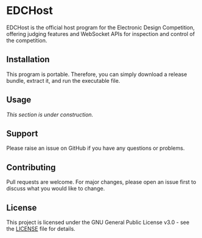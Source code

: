 # EDCHost

EDCHost is the official host program for the Electronic Design Competition, offering judging features and WebSocket APIs for inspection and control of the competition.

## Installation

This program is portable. Therefore, you can simply download a release bundle, extract it, and run the executable file.

## Usage

_This section is under construction._

## Support

Please raise an issue on GitHub if you have any questions or problems.

## Contributing

Pull requests are welcome. For major changes, please open an issue first to discuss what you would like to change.

## License

This project is licensed under the GNU General Public License v3.0 - see the [LICENSE](LICENSE) file for details.
